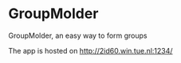 # GroupMolder
GroupMolder, an easy way to form groups 

The app is hosted on http://2id60.win.tue.nl:1234/
